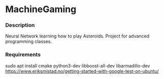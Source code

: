 # MachineGaming
### Description
Neural Network learning how to play Asteroids. Project for advanced programming classes.

### Requirements
sudo apt install cmake python3-dev libboost-all-dev libarmadillo-dev
https://www.eriksmistad.no/getting-started-with-google-test-on-ubuntu/
